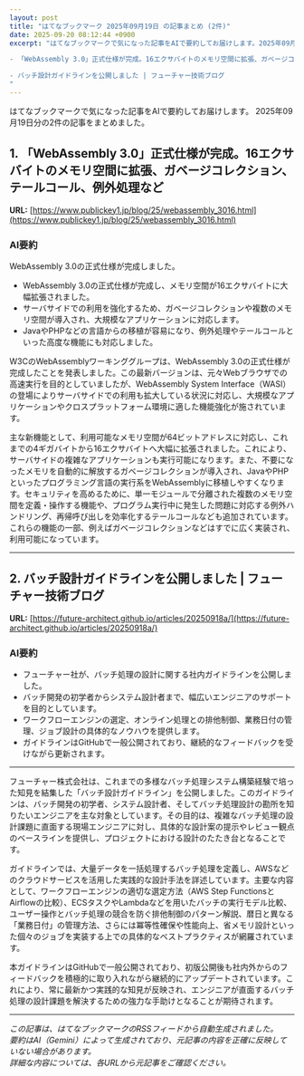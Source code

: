 ```yaml
---
layout: post
title: "はてなブックマーク 2025年09月19日 の記事まとめ (2件)"
date: 2025-09-20 08:12:44 +0900
excerpt: "はてなブックマークで気になった記事をAIで要約してお届けします。2025年09月19日分の2件の記事をまとめました。

- 「WebAssembly 3.0」正式仕様が完成。16エクサバイトのメモリ空間に拡張、ガベージコレクション、テールコール、例外処理など

- バッチ設計ガイドラインを公開しました | フューチャー技術ブログ
"
---
```


はてなブックマークで気になった記事をAIで要約してお届けします。
2025年09月19日分の2件の記事をまとめました。

## 1. 「WebAssembly 3.0」正式仕様が完成。16エクサバイトのメモリ空間に拡張、ガベージコレクション、テールコール、例外処理など

**URL:** [https://www.publickey1.jp/blog/25/webassembly_3016.html](https://www.publickey1.jp/blog/25/webassembly_3016.html)

### AI要約

WebAssembly 3.0の正式仕様が完成しました。

*   WebAssembly 3.0の正式仕様が完成し、メモリ空間が16エクサバイトに大幅拡張されました。
*   サーバサイドでの利用を強化するため、ガベージコレクションや複数のメモリ空間が導入され、大規模なアプリケーションに対応します。
*   JavaやPHPなどの言語からの移植が容易になり、例外処理やテールコールといった高度な機能にも対応しました。

W3CのWebAssemblyワーキンググループは、WebAssembly 3.0の正式仕様が完成したことを発表しました。この最新バージョンは、元々Webブラウザでの高速実行を目的としていましたが、WebAssembly System Interface（WASI）の登場によりサーバサイドでの利用も拡大している状況に対応し、大規模なアプリケーションやクロスプラットフォーム環境に適した機能強化が施されています。

主な新機能として、利用可能なメモリ空間が64ビットアドレスに対応し、これまでの4ギガバイトから16エクサバイトへ大幅に拡張されました。これにより、サーバサイドの複雑なアプリケーションも実行可能になります。また、不要になったメモリを自動的に解放するガベージコレクションが導入され、JavaやPHPといったプログラミング言語の実行系をWebAssemblyに移植しやすくなります。セキュリティを高めるために、単一モジュールで分離された複数のメモリ空間を定義・操作する機能や、プログラム実行中に発生した問題に対応する例外ハンドリング、再帰呼び出しを効率化するテールコールなども追加されています。これらの機能の一部、例えばガベージコレクションなどはすでに広く実装され、利用可能になっています。

---

## 2. バッチ設計ガイドラインを公開しました | フューチャー技術ブログ

**URL:** [https://future-architect.github.io/articles/20250918a/](https://future-architect.github.io/articles/20250918a/)

### AI要約

* フューチャー社が、バッチ処理の設計に関する社内ガイドラインを公開しました。
* バッチ開発の初学者からシステム設計者まで、幅広いエンジニアのサポートを目的としています。
* ワークフローエンジンの選定、オンライン処理との排他制御、業務日付の管理、ジョブ設計の具体的なノウハウを提供します。
* ガイドラインはGitHubで一般公開されており、継続的なフィードバックを受けながら更新されます。

---

フューチャー株式会社は、これまでの多様なバッチ処理システム構築経験で培った知見を結集した「バッチ設計ガイドライン」を公開しました。このガイドラインは、バッチ開発の初学者、システム設計者、そしてバッチ処理設計の勘所を知りたいエンジニアを主な対象としています。その目的は、複雑なバッチ処理の設計課題に直面する現場エンジニアに対し、具体的な設計案の提示やレビュー観点のベースラインを提供し、プロジェクトにおける設計のたたき台となることです。

ガイドラインでは、大量データを一括処理するバッチ処理を定義し、AWSなどのクラウドサービスを活用した実践的な設計手法を詳述しています。主要な内容として、ワークフローエンジンの適切な選定方法（AWS Step FunctionsとAirflowの比較）、ECSタスクやLambdaなどを用いたバッチの実行モデル比較、ユーザー操作とバッチ処理の競合を防ぐ排他制御のパターン解説、暦日と異なる「業務日付」の管理方法、さらには冪等性確保や性能向上、省メモリ設計といった個々のジョブを実装する上での具体的なベストプラクティスが網羅されています。

本ガイドラインはGitHubで一般公開されており、初版公開後も社内外からのフィードバックを積極的に取り入れながら継続的にアップデートされています。これにより、常に最新かつ実践的な知見が反映され、エンジニアが直面するバッチ処理の設計課題を解決するための強力な手助けとなることが期待されます。

---

*この記事は、はてなブックマークのRSSフィードから自動生成されました。*  
*要約はAI（Gemini）によって生成されており、元記事の内容を正確に反映していない場合があります。*  
*詳細な内容については、各URLから元記事をご確認ください。*
